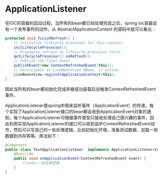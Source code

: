 # ApplicationListener

在IOC的容器的启动过程，当所有的bean都已经处理完成之后，spring ioc容器会有一个发布事件的动作。从 AbstractApplicationContext 的源码中就可以看出：

```java
protected void finishRefresh() {
    // Initialize lifecycle processor for this context.
    initLifecycleProcessor();
    // Propagate refresh to lifecycle processor first.
    getLifecycleProcessor().onRefresh();
    // Publish the final event.
    publishEvent(new ContextRefreshedEvent(this));
    // Participate in LiveBeansView MBean, if active.
    LiveBeansView.registerApplicationContext(this);
}
```

因此当所有的bean都初始化完成并被成功装载后会触发ContextRefreshedEvent事件。

ApplicationListener是spring中用来监听事件（ApplicationEvent）的传递，每个实现了ApplicationListener接口的bean都会收到ApplicationEvent对象的通知，每个ApplicationListener可根据事件类型只接收处理自己感兴趣的事件，因此利用实现ApplicationListener的接口可以收到监听ContextRefreshedEvent动作，然后可以写自己的一些处理逻辑，比如初始化环境，准备测试数据、加载一些数据到内存等等。用法如下：

```java
@Component
public class TestApplicationListener  implements ApplicationListener<ContextRefreshedEvent>{
    @Override
    public void onApplicationEvent(ContextRefreshedEvent event) {
        //todo:一些处理逻辑
    }
}
```